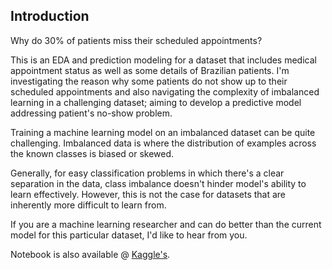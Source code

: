 ## Introduction

Why do 30% of patients miss their scheduled appointments?

This is an EDA and prediction modeling for a dataset that includes medical appointment status as well as some details of Brazilian patients. I'm investigating the reason why some patients do not show up to their scheduled appointments and also navigating the complexity of imbalanced learning in a challenging dataset; aiming to develop a predictive model addressing patient's no-show problem.

Training a machine learning model on an imbalanced dataset can be quite challenging. Imbalanced data is where the distribution of examples across the known classes is biased or skewed.
 
Generally, for easy classification problems in which there's a clear separation in the data, class imbalance doesn't hinder model's ability to learn effectively. However, this is not the case for datasets that are inherently more difficult to learn from.

If you are a machine learning researcher and can do better than the current model for this particular dataset, I'd like to hear from you.

Notebook is also available @ [Kaggle's](https://www.kaggle.com/amrmuhammad/no-shows-eda-and-predictions-who-s-to-blame).
